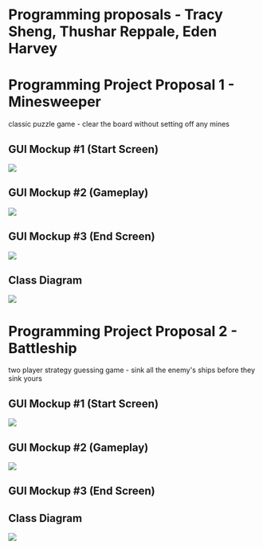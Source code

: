 # Programming proposals - Tracy Sheng, Thushar Reppale, Eden Harvey

# Programming Project Proposal 1 - Minesweeper
classic puzzle game - clear the board without setting off any mines

## GUI Mockup #1 (Start Screen)
![](https://github.com/tracyddsheng/ProgrammingProject/blob/main/images/minesweeperStart.png)

## GUI Mockup #2 (Gameplay)
![](https://github.com/tracyddsheng/ProgrammingProject/blob/main/images/Untitled%20Diagram.drawio.png)

## GUI Mockup #3 (End Screen)
![](https://github.com/tracyddsheng/ProgrammingProject/blob/main/images/Untitled%20Diagram.jpg)

## Class Diagram

![](https://github.com/tracyddsheng/ProgrammingProject/blob/main/images/MS%20class%20diagram.drawio.png?raw=tru![])
# Programming Project Proposal 2 - Battleship
two player strategy guessing game - sink all the enemy's ships before they sink yours

## GUI Mockup #1 (Start Screen)
![](https://github.com/tracyddsheng/ProgrammingProject/blob/main/images/battleshipStart.drawio.png)

## GUI Mockup #2 (Gameplay)
![](https://github.com/tracyddsheng/ProgrammingProject/blob/main/images/battleshipGameplay.png)

## GUI Mockup #3 (End Screen)

## Class Diagram
![](https://github.com/tracyddsheng/ProgrammingProject/blob/main/images/battleshipDiagram.png)
